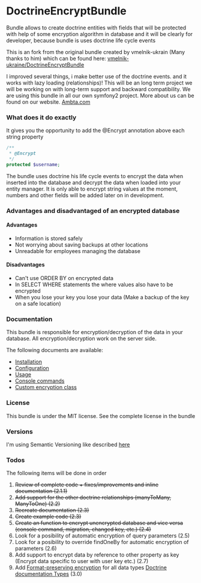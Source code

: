 # DoctrineEncryptBundle

Bundle allows to create doctrine entities with fields that will be protected with 
help of some encryption algorithm in database and it will be clearly for developer, because bundle is uses doctrine life cycle events

This is an fork from the original bundle created by vmelnik-ukrain (Many thanks to him) which can be found here:
[vmelnik-ukraine/DoctrineEncryptBundle](https://github.com/vmelnik-ukraine/DoctrineEncryptBundle)

I improved several things, i make better use of the doctrine events. and it works with lazy loading (relationships)!
This will be an long term project we will be working on with long-term support and backward compatibility. We are using this bundle in all our own symfony2 project.
More about us can be found on our website. [Ambta.com](https://ambta.com)

### What does it do exactly

It gives you the opportunity to add the @Encrypt annotation above each string property

```php
/**
 * @Encrypt
 */
protected $username;
```

The bundle uses doctrine his life cycle events to encrypt the data when inserted into the database and decrypt the data when loaded into your entity manager.
It is only able to encrypt string values at the moment, numbers and other fields will be added later on in development.

### Advantages and disadvantaged of an encrypted database

#### Advantages
- Information is stored safely
- Not worrying about saving backups at other locations
- Unreadable for employees managing the database

#### Disadvantages
- Can't use ORDER BY on encrypted data
- In SELECT WHERE statements the where values also have to be encrypted
- When you lose your key you lose your data (Make a backup of the key on a safe location)

### Documentation

This bundle is responsible for encryption/decryption of the data in your database.
All encryption/decryption work on the server side.

The following documents are available:

* [Installation](https://github.com/ambta/DoctrineEncryptBundle/blob/master/Resources/doc/installation.md)
* [Configuration](https://github.com/ambta/DoctrineEncryptBundle/blob/master/Resources/doc/configuration.md)
* [Usage](https://github.com/ambta/DoctrineEncryptBundle/blob/master/Resources/doc/usage.md)
* [Console commands](https://github.com/ambta/DoctrineEncryptBundle/blob/master/Resources/doc/commands.md)
* [Custom encryption class](https://github.com/ambta/DoctrineEncryptBundle/blob/master/Resources/doc/custom_encryptor.md)

### License

This bundle is under the MIT license. See the complete license in the bundle

### Versions

I'm using Semantic Versioning like described [here](http://semver.org)

### Todos

The following items will be done in order

1. ~~Review of complete code + fixes/improvements and inline documentation (2.1.1)~~
2. ~~Add support for the other doctrine relationships (manyToMany, ManyToOne) (2.2)~~
4. ~~Recreate documentation (2.3)~~
5. ~~Create example code (2.3)~~
6. ~~Create an function to encrypt unencrypted database and vice versa (console command, migration, changed key, etc.) (2.4)~~
7. Look for a posibility of automatic encryption of query parameters (2.5)
8. Look for a posibility to override findOneBy for automatic encryption of parameters (2.6)
9. Add support to encrypt data by reference to other property as key (Encrypt data specific to user with user key etc.) (2.7)
10. Add [Format-preserving encryption](http://en.wikipedia.org/wiki/Format-preserving_encryption) for all data types [Doctrine documentation Types](http://doctrine-dbal.readthedocs.org/en/latest/reference/types.html) (3.0)
